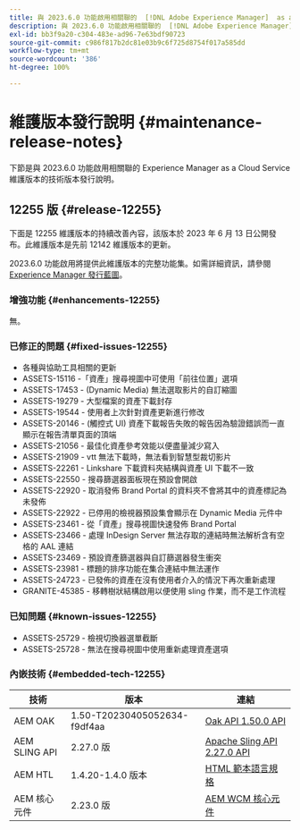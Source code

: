 ```yaml
---
title: 與 2023.6.0 功能啟用相關聯的  [!DNL Adobe Experience Manager]  as a Cloud Service 維護版本發行說明。
description: 與 2023.6.0 功能啟用相關聯的  [!DNL Adobe Experience Manager]  as a Cloud Service 維護版本發行說明。
exl-id: bb3f9a20-c304-483e-ad96-7e63bdf90723
source-git-commit: c986f817b2dc81e03b9c6f725d8754f017a585dd
workflow-type: tm+mt
source-wordcount: '386'
ht-degree: 100%

---
```


# 維護版本發行說明 {#maintenance-release-notes}

下節是與 2023.6.0 功能啟用相關聯的 Experience Manager as a Cloud Service 維護版本的技術版本發行說明。

## 12255 版 {#release-12255}

下面是 12255 維護版本的持續改善內容，該版本於 2023 年 6 月 13 日公開發布。此維護版本是先前 12142 維護版本的更新。

2023.6.0 功能啟用將提供此維護版本的完整功能集。如需詳細資訊，請參閱[Experience Manager 發行藍圖](https://experienceleague.adobe.com/docs/experience-manager-release-information/aem-release-updates/update-releases-roadmap.html)。

### 增強功能 {#enhancements-12255}

無。

### 已修正的問題 {#fixed-issues-12255}

- 各種與協助工具相關的更新
- ASSETS-15116 -「資產」搜尋視圖中可使用「前往位置」選項
- ASSETS-17453 - (Dynamic Media) 無法選取影片的自訂縮圖
- ASSETS-19279 - 大型檔案的資產下載封存
- ASSETS-19544 - 使用者上次針對資產更新進行修改
- ASSETS-20146 - (觸控式 UI) 資產下載報告失敗的報告因為驗證錯誤而一直顯示在報告清單頁面的頂端
- ASSETS-21056 - 最佳化資產參考效能以便盡量減少寫入
- ASSETS-21909 - vtt 無法下載時，無法看到智慧型裁切影片
- ASSETS-22261 - Linkshare 下載資料夾結構與資產 UI 下載不一致
- ASSETS-22550 - 搜尋篩選器面板現在預設會開啟
- ASSETS-22920 - 取消發佈 Brand Portal 的資料夾不會將其中的資產標記為未發佈
- ASSETS-22922 - 已停用的檢視器預設集會顯示在 Dynamic Media 元件中
- ASSETS-23461 - 從「資產」搜尋視圖快速發佈 Brand Portal
- ASSETS-23466 - 處理 InDesign Server 無法存取的連結時無法解析含有空格的 AAL 連結
- ASSETS-23469 - 預設資產篩選器與自訂篩選器發生衝突
- ASSETS-23981 - 標題的排序功能在集合連結中無法運作
- ASSETS-24723 - 已發佈的資產在沒有使用者介入的情況下再次重新處理
- GRANITE-45385 - 移轉樹狀結構啟用以便使用 sling 作業，而不是工作流程

### 已知問題 {#known-issues-12255}

- ASSETS-25729 - 檢視切換器選單截斷
- ASSETS-25728 - 無法在搜尋視圖中使用重新處理資產選項

### 內嵌技術 {#embedded-tech-12255}

| 技術 | 版本 | 連結 |
|---|---|---|
| AEM OAK | 1.50-T20230405052634-f9df4aa | [Oak API 1.50.0 API](https://www.javadoc.io/doc/org.apache.jackrabbit/oak-api/1.50.0/index.html) |
| AEM SLING API | 2.27.0 版 | [Apache Sling API 2.27.0 API](https://www.javadoc.io/doc/org.apache.sling/org.apache.sling.api/latest/index.html) |
| AEM HTL | 1.4.20-1.4.0 版本 | [HTML 範本語言規格](https://github.com/adobe/htl-spec) |
| AEM 核心元件 | 2.23.0 版 | [AEM WCM 核心元件](https://github.com/adobe/aem-core-wcm-components) |
